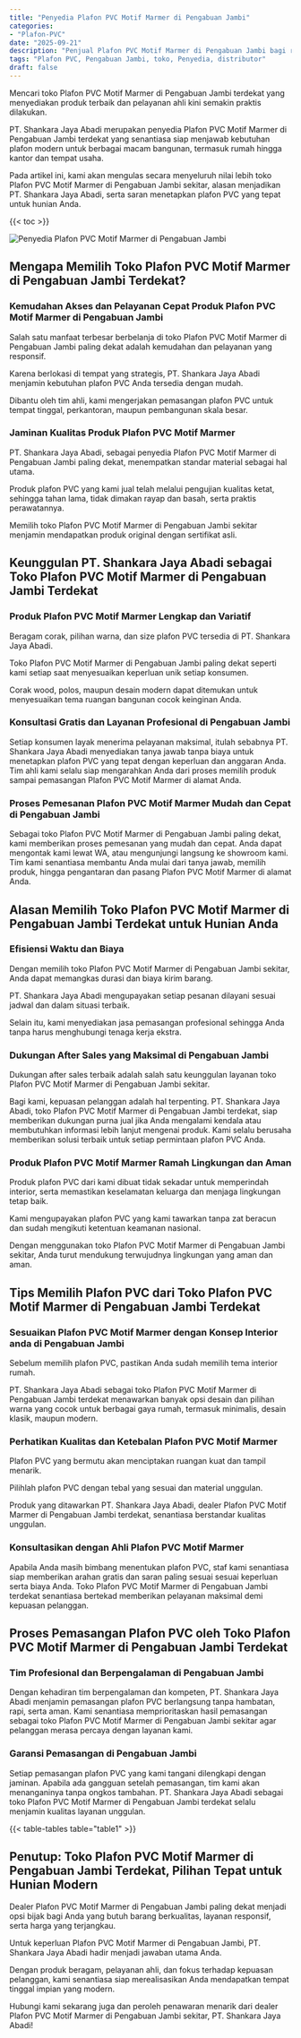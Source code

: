 ```yaml
---
title: "Penyedia Plafon PVC Motif Marmer di Pengabuan Jambi"
categories: 
- "Plafon-PVC"
date: "2025-09-21"
description: "Penjual Plafon PVC Motif Marmer di Pengabuan Jambi bagi rumah, kantor, serta ritel. Material terbaik, variasi motif, warna elegan, dengan jasa instalasi oleh tim profesional dan kepastian resmi!|Jasa penjualan Plafon PVC Motif Marmer di Pengabuan Jambi bagi kebutuhan hunian, office, atau gerai, beserta plafon terbaik dan instalasi oleh teknisi profesional dan jaminan resmi.|Alternatif Plafon PVC Motif Marmer di Pengabuan Jambi yang terpercaya untuk tempat tinggal, office, dan gerai, bersama material terbaik dan instalasi ditangani oleh teknisi berpengalaman dan jaminan resmi.|Distribusi Plafon PVC Motif Marmer di Pengabuan Jambi bagi rumah, office, dan ritel, dengan material unggulan dan pemasangan ditangani oleh teknisi ahli, disertai beserta kepastian resmi.}"
tags: "Plafon PVC, Pengabuan Jambi, toko, Penyedia, distributor"
draft: false
---
```


Mencari toko Plafon PVC Motif Marmer di Pengabuan Jambi terdekat yang menyediakan produk terbaik dan pelayanan ahli kini semakin praktis dilakukan.

PT. Shankara Jaya Abadi merupakan penyedia Plafon PVC Motif Marmer di Pengabuan Jambi terdekat yang senantiasa siap menjawab kebutuhan plafon modern untuk berbagai macam bangunan, termasuk rumah hingga kantor dan tempat usaha.

Pada artikel ini, kami akan mengulas secara menyeluruh nilai lebih toko Plafon PVC Motif Marmer di Pengabuan Jambi sekitar, alasan menjadikan PT. Shankara Jaya Abadi, serta saran menetapkan plafon PVC yang tepat untuk hunian Anda.

{{< toc >}}

![Penyedia Plafon PVC Motif Marmer di Pengabuan Jambi](/images/Plafon-PVC/Penyedia-Plafon-PVC-Motif-Marmer-di-Pengabuan-Jambi.png)


## Mengapa Memilih Toko Plafon PVC Motif Marmer di Pengabuan Jambi Terdekat?

### Kemudahan Akses dan Pelayanan Cepat Produk Plafon PVC Motif Marmer di Pengabuan Jambi

Salah satu manfaat terbesar berbelanja di toko Plafon PVC Motif Marmer di Pengabuan Jambi paling dekat adalah kemudahan dan pelayanan yang responsif.

Karena berlokasi di tempat yang strategis, PT. Shankara Jaya Abadi menjamin kebutuhan plafon PVC Anda tersedia dengan mudah.

Dibantu oleh tim ahli, kami mengerjakan pemasangan plafon PVC untuk tempat tinggal, perkantoran, maupun pembangunan skala besar.

### Jaminan Kualitas Produk Plafon PVC Motif Marmer

PT. Shankara Jaya Abadi, sebagai penyedia Plafon PVC Motif Marmer di Pengabuan Jambi paling dekat, menempatkan standar material sebagai hal utama.

Produk plafon PVC yang kami jual telah melalui pengujian kualitas ketat, sehingga tahan lama, tidak dimakan rayap dan basah, serta praktis perawatannya.

Memilih toko Plafon PVC Motif Marmer di Pengabuan Jambi sekitar menjamin mendapatkan produk original dengan sertifikat asli.

## Keunggulan PT. Shankara Jaya Abadi sebagai Toko Plafon PVC Motif Marmer di Pengabuan Jambi Terdekat

### Produk Plafon PVC Motif Marmer Lengkap dan Variatif

Beragam corak, pilihan warna, dan size plafon PVC tersedia di PT. Shankara Jaya Abadi.

Toko Plafon PVC Motif Marmer di Pengabuan Jambi paling dekat seperti kami setiap saat menyesuaikan keperluan unik setiap konsumen.

Corak wood, polos, maupun desain modern dapat ditemukan untuk menyesuaikan tema ruangan bangunan cocok keinginan Anda.

### Konsultasi Gratis dan Layanan Profesional di Pengabuan Jambi

Setiap konsumen layak menerima pelayanan maksimal, itulah sebabnya PT. Shankara Jaya Abadi menyediakan tanya jawab tanpa biaya untuk menetapkan plafon PVC yang tepat dengan keperluan dan anggaran Anda. Tim ahli kami selalu siap mengarahkan Anda dari proses memilih produk sampai pemasangan Plafon PVC Motif Marmer di alamat Anda.

### Proses Pemesanan Plafon PVC Motif Marmer Mudah dan Cepat di Pengabuan Jambi

Sebagai toko Plafon PVC Motif Marmer di Pengabuan Jambi paling dekat, kami memberikan proses pemesanan yang mudah dan cepat. Anda dapat mengontak kami lewat WA, atau mengunjungi langsung ke showroom kami. Tim kami senantiasa membantu Anda mulai dari tanya jawab, memilih produk, hingga pengantaran dan pasang Plafon PVC Motif Marmer di alamat Anda.

## Alasan Memilih Toko Plafon PVC Motif Marmer di Pengabuan Jambi Terdekat untuk Hunian Anda

### Efisiensi Waktu dan Biaya

Dengan memilih toko Plafon PVC Motif Marmer di Pengabuan Jambi sekitar, Anda dapat memangkas durasi dan biaya kirim barang.

PT. Shankara Jaya Abadi mengupayakan setiap pesanan dilayani sesuai jadwal dan dalam situasi terbaik.

Selain itu, kami menyediakan jasa pemasangan profesional sehingga Anda tanpa harus menghubungi tenaga kerja ekstra.

### Dukungan After Sales yang Maksimal di Pengabuan Jambi

Dukungan after sales terbaik adalah salah satu keunggulan layanan toko Plafon PVC Motif Marmer di Pengabuan Jambi sekitar.

Bagi kami, kepuasan pelanggan adalah hal terpenting. PT. Shankara Jaya Abadi, toko Plafon PVC Motif Marmer di Pengabuan Jambi terdekat, siap memberikan dukungan purna jual jika Anda mengalami kendala atau membutuhkan informasi lebih lanjut mengenai produk. Kami selalu berusaha memberikan solusi terbaik untuk setiap permintaan plafon PVC Anda.

### Produk Plafon PVC Motif Marmer Ramah Lingkungan dan Aman

Produk plafon PVC dari kami dibuat tidak sekadar untuk memperindah interior, serta memastikan keselamatan keluarga dan menjaga lingkungan tetap baik.

Kami mengupayakan plafon PVC yang kami tawarkan tanpa zat beracun dan sudah mengikuti ketentuan keamanan nasional.

Dengan menggunakan toko Plafon PVC Motif Marmer di Pengabuan Jambi sekitar, Anda turut mendukung terwujudnya lingkungan yang aman dan aman.

## Tips Memilih Plafon PVC dari Toko Plafon PVC Motif Marmer di Pengabuan Jambi Terdekat

### Sesuaikan Plafon PVC Motif Marmer dengan Konsep Interior anda di Pengabuan Jambi

Sebelum memilih plafon PVC, pastikan Anda sudah memilih tema interior rumah.

PT. Shankara Jaya Abadi sebagai toko Plafon PVC Motif Marmer di Pengabuan Jambi terdekat menawarkan banyak opsi desain dan pilihan warna yang cocok untuk berbagai gaya rumah, termasuk minimalis, desain klasik, maupun modern.

### Perhatikan Kualitas dan Ketebalan Plafon PVC Motif Marmer

Plafon PVC yang bermutu akan menciptakan ruangan kuat dan tampil menarik.

Pilihlah plafon PVC dengan tebal yang sesuai dan material unggulan.

Produk yang ditawarkan PT. Shankara Jaya Abadi, dealer Plafon PVC Motif Marmer di Pengabuan Jambi terdekat, senantiasa berstandar kualitas unggulan.

### Konsultasikan dengan Ahli Plafon PVC Motif Marmer

Apabila Anda masih bimbang menentukan plafon PVC, staf kami senantiasa siap memberikan arahan gratis dan saran paling sesuai sesuai keperluan serta biaya Anda. Toko Plafon PVC Motif Marmer di Pengabuan Jambi terdekat senantiasa bertekad memberikan pelayanan maksimal demi kepuasan pelanggan.

## Proses Pemasangan Plafon PVC oleh Toko Plafon PVC Motif Marmer di Pengabuan Jambi Terdekat

### Tim Profesional dan Berpengalaman di Pengabuan Jambi

Dengan kehadiran tim berpengalaman dan kompeten, PT. Shankara Jaya Abadi menjamin pemasangan plafon PVC berlangsung tanpa hambatan, rapi, serta aman. Kami senantiasa memprioritaskan hasil pemasangan sebagai toko Plafon PVC Motif Marmer di Pengabuan Jambi sekitar agar pelanggan merasa percaya dengan layanan kami.

### Garansi Pemasangan di Pengabuan Jambi

Setiap pemasangan plafon PVC yang kami tangani dilengkapi dengan jaminan. Apabila ada gangguan setelah pemasangan, tim kami akan menanganinya tanpa ongkos tambahan. PT. Shankara Jaya Abadi sebagai toko Plafon PVC Motif Marmer di Pengabuan Jambi terdekat selalu menjamin kualitas layanan unggulan.

{{< table-tables table="table1" >}}

## Penutup: Toko Plafon PVC Motif Marmer di Pengabuan Jambi Terdekat, Pilihan Tepat untuk Hunian Modern

Dealer Plafon PVC Motif Marmer di Pengabuan Jambi paling dekat menjadi opsi bijak bagi Anda yang butuh barang berkualitas, layanan responsif, serta harga yang terjangkau.

Untuk keperluan Plafon PVC Motif Marmer di Pengabuan Jambi, PT. Shankara Jaya Abadi hadir menjadi jawaban utama Anda.

Dengan produk beragam, pelayanan ahli, dan fokus terhadap kepuasan pelanggan, kami senantiasa siap merealisasikan Anda mendapatkan tempat tinggal impian yang modern.

Hubungi kami sekarang juga dan peroleh penawaran menarik dari dealer Plafon PVC Motif Marmer di Pengabuan Jambi sekitar, PT. Shankara Jaya Abadi!